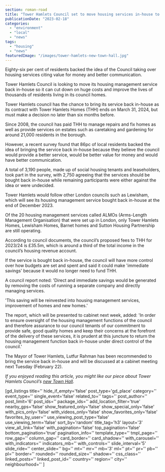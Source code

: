 ```yaml
---
section: roman-road
title: "Tower Hamlets Council set to move housing services in-house to cut costs"
publicationDate: "2023-02-18"
categories: 
  - "environment"
  - "local"
  - "news"
tags: 
  - "housing"
  - "news"
featuredImage: "/images/tower-hamlets-new-town-hall.jpg"
---
```


Eighty-six per cent of residents backed the idea of the Council taking over housing services citing value for money and better communication. 

Tower Hamlets Council is looking to move its housing management service back in-house so it can cut down on huge costs and improve the lives of thousands of residents living in its council homes.

Tower Hamlets council has the chance to bring its service back in-house as its contract with Tower Hamlets Homes (THH) ends on March 31, 2024, but must make a decision no later than six months before.

Since 2008, the council has paid THH to manage repairs and fix homes as well as provide services on estates such as caretaking and gardening for around 21,000 residents in the borough.

However, a recent survey found that 86pc of local residents backed the idea of bringing the service back in-house because they believe the council would provide a better service, would be better value for money and would have better communication.

A total of 3,190 people, made up of social housing tenants and leaseholders, took part in the survey, with 2,750 agreeing that the services should be bought back in-house while remaining participants were either against the idea or were undecided. 

Tower Hamlets would follow other London councils such as Lewisham, which will see its housing management service bought back in-house at the end of December 2023.

Of the 20 housing management services called ALMOs (Arms-Length Management Organisation) that were set up in London, only Tower Hamlets Homes, Lewisham Homes, Barnet homes and Sutton Housing Partnership are still operating.

According to council documents, the council’s proposed fees to THH for 2023/24 is £35.5m, which is around a third of the total income in the council’s housing revenue account.

If the service is bought back in-house, the council will have more control over how budgets are set and spent and said it could make 'immediate savings' because it would no longer need to fund THH.

A council report noted: 'Direct and immediate savings would be generated by removing the costs of running a separate company and directly managing services.

'This saving will be reinvested into housing management services, improvement of homes and new homes.'

The report, which will be presented to cabinet next week, added: 'In order to ensure oversight of the housing management functions of the council and therefore assurance to our council tenants of our commitment to provide safe, good quality homes and keep their concerns at the forefront of the delivery of these services, it is prudent at this juncture to return the housing management function back in-house under direct control of the council.'

The Mayor of Tower Hamlets, Lutfur Rahman has been recommended to bring the service back in-house and will be discussed at a cabinet meeting next Tuesday (February 22).

_If you enjoyed reading this article, you might like our piece about Tower Hamlets Council’s_ [_new Town Hall_](https://romanroadlondon.com/tower-hamlets-town-hall-moves-whitechapel-former-royal-london-hospital/)_._ 

\[gd\_listings title='' hide\_if\_empty='false' post\_type='gd\_place' category='' event\_type='' single\_event='false' related\_to='' tags='' post\_author='' post\_limit='6' post\_ids='' package\_ids='' add\_location\_filter='true' nearby\_gps='false' show\_featured\_only='false' show\_special\_only='false' with\_pics\_only='false' with\_videos\_only='false' show\_favorites\_only='false' favorites\_by\_user='' use\_viewing\_post\_type='false' use\_viewing\_term='false' sort\_by='random' title\_tag='h3' layout='3' view\_all\_link='false' with\_pagination='false' top\_pagination='false' bottom\_pagination='true' pagination\_info='' template\_type='' tmpl\_page='' row\_gap='' column\_gap='' card\_border='' card\_shadow='' with\_carousel='' with\_indicators='' indicators\_mb='' with\_controls='' slide\_interval='5' slide\_ride='' center\_slide='' bg='' mt='' mr='' mb='3' ml='' pt='' pr='' pb='' pl='' border='' rounded='' rounded\_size='' shadow='' css\_class='' linked\_posts='' linked\_post\_id='' country='' region='' city='' neighbourhood='' \]

